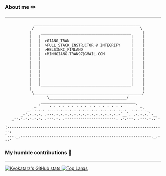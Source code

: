 ### About me ✏️
---
```
             ________________________________________________
            /                                                \
           |    _________________________________________     |
           |   |                                         |    |
           |   |  >GIANG_TRAN                            |    |
           |   |  >FULL_STACK_INSTRUCTOR @ INTEGRIFY     |    |
           |   |  >HELSINKI_FINLAND                      |    |
           |   |  >MINHGIANG.TRAN97@GMAIL.COM            |    |
           |   |                                         |    |
           |   |                                         |    |
           |   |                                         |    |
           |   |                                         |    |
           |   |                                         |    |
           |   |                                         |    |
           |   |_________________________________________|    |
           |                                                  |
            \_________________________________________________/
                   \___________________________________/
                ___________________________________________
             _-'    .-.-.-.-.-.-.-.-.-.-.-.-.-.-.-.-.  --- `-_
          _-'.-.-. .---.-.-.-.-.-.-.-.-.-.-.-.-.-.-.--.  .-.-.`-_
       _-'.-.-.-. .---.-.-.-.-.-.-.-.-.-.-.-.-.-.-.-`__`. .-.-.-.`-_
   _--.-.-.-.-.-. .---.-. .-----------------------. .-.---. .---.-..`-_
:-----------------------------------------------------------------------:
`---._.-----------------------------------------------------------._.---'

```

### My humble contributions 📖
--- 

[![Kyokatarz's GitHub stats](https://github-readme-stats.vercel.app/api?username=kyokatarz&count_private=true&show_icons=true&theme=radical)
](https://github.com/anuraghazra/github-readme-stats) 
[![Top Langs](https://github-readme-stats.vercel.app/api/top-langs/?username=kyokatarz&count_private=true&show_icons=true&theme=radical&hide=shell&langs_count=5&layout=compact)](https://github.com/anuraghazra/github-readme-stats)



